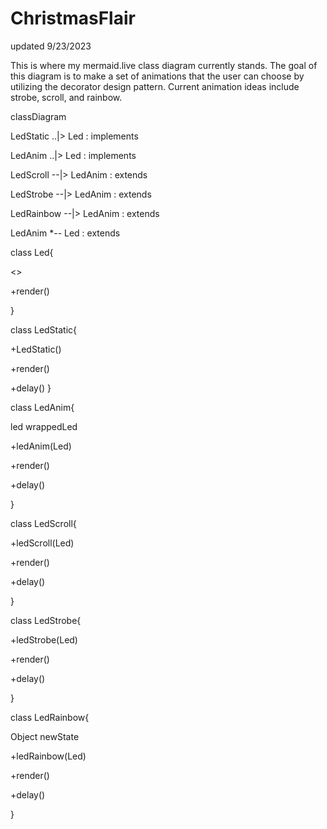 # ChristmasFlair

updated 9/23/2023

This is where my mermaid.live class diagram currently stands. The goal of this diagram is to make a set of animations that the user can choose by utilizing the decorator design pattern. Current animation ideas include strobe, scroll, and rainbow.



classDiagram

LedStatic ..|> Led : implements

LedAnim ..|> Led : implements

LedScroll --|> LedAnim : extends

LedStrobe --|> LedAnim : extends

LedRainbow --|> LedAnim : extends

LedAnim *-- Led : extends

class Led{

<<interface>>

+render()

}

class LedStatic{

+LedStatic()

+render()

+delay()
}

class LedAnim{

led wrappedLed

+ledAnim(Led)

+render()

+delay()

}

class LedScroll{

+ledScroll(Led)

+render()

+delay()

}

class LedStrobe{

+ledStrobe(Led)

+render()

+delay()

}

class LedRainbow{

Object newState

+ledRainbow(Led)

+render()

+delay()

}